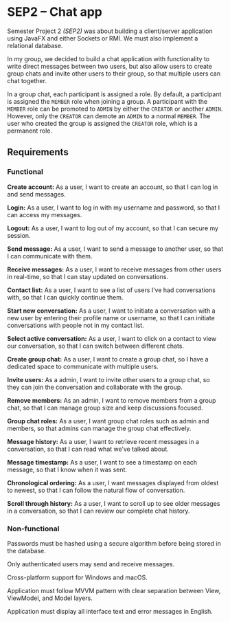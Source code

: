 # SEP2 – Chat app

Semester Project 2 *(SEP2)* was about building a client/server application using JavaFX and either Sockets or RMI. We must also implement a relational database.

In my group, we decided to build a chat application with functionality to write direct messages between two users, but also allow users to create group chats and invite other users to their group, so that multiple users can chat together.

In a group chat, each participant is assigned a role. By default, a participant is assigned the `MEMBER` role when joining a group. A participant with the `MEMBER` role can be promoted to `ADMIN` by either the `CREATOR` or another `ADMIN`. However, only the `CREATOR` can demote an `ADMIN` to a normal `MEMBER`. The user who created the group is assigned the `CREATOR` role, which is a permanent role.

## Requirements

### Functional

**Create account:** As a user, I want to create an account, so that I can log in and send messages.

**Login:** As a user, I want to log in with my username and password, so that I can access my messages.

**Logout:** As a user, I want to log out of my account, so that I can secure my session.

**Send message:** As a user, I want to send a message to another user, so that I can communicate with them.

**Receive messages:** As a user, I want to receive messages from other users in real-time, so that I can stay updated on conversations.

**Contact list:** As a user, I want to see a list of users I’ve had conversations with, so that I can quickly continue them.

**Start new conversation:** As a user, I want to initiate a conversation with a new user by entering their profile name or username, so that I can initiate conversations with people not in my contact list.

**Select active conversation:** As a user, I want to click on a contact to view our conversation, so that I can switch between different chats.

**Create group chat:** As a user, I want to create a group chat, so I have a dedicated space to communicate with multiple users.

**Invite users:** As a admin, I want to invite other users to a group chat, so they can join the conversation and collaborate with the group.

**Remove members:** As an admin, I want to remove members from a group chat, so that I can manage group size and keep discussions focused.

**Group chat roles:** As a user, I want group chat roles such as admin and members, so that admins can manage the group chat effectively.

**Message history:** As a user, I want to retrieve recent messages in a conversation, so that I can read what we’ve talked about.

**Message timestamp:** As a user, I want to see a timestamp on each message, so that I know when it was sent.

**Chronological ordering:** As a user, I want messages displayed from oldest to newest, so that I can follow the natural flow of conversation.

**Scroll through history:** As a user, I want to scroll up to see older messages in a conversation, so that I can review our complete chat history.

### Non-functional

Passwords must be hashed using a secure algorithm before being stored in the database.

Only authenticated users may send and receive messages.

Cross-platform support for Windows and macOS.

Application must follow MVVM pattern with clear separation between View, ViewModel, and Model layers.

Application must display all interface text and error messages in English.
